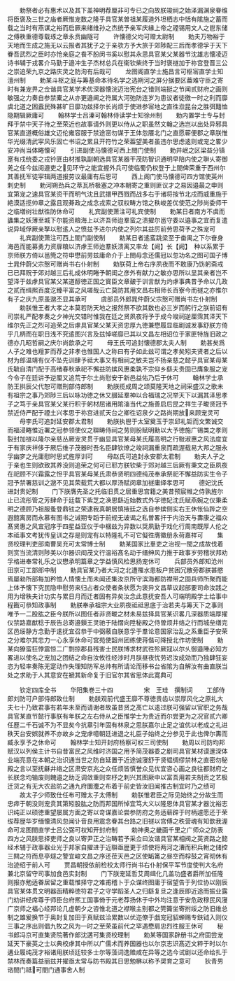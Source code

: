 <!-- { "loadSidebar": true } -->
　　勅祭者必有惠术以及其下盖神明荐厘非可专已之向故朕竣祠之始泽漏渊泉眷维将臣褒及三世之庙者厥惟宠数之隆乎具官某曽祖某履道外坦栖志中恬有隂施之蓄而载之当时有燕谋之裕而启厥来绪维孙之杰统予亲军庆縁上帝之禋锡用文人之鬯东储之傅秩重德尊载琢之章永贲幽隧可
　　许懐德父均可赠太尉制
　　勅夫万物裕于天地而生成之施无以云报者其犹子之于亲欤方予大旅于郊陟配三后而孝德孚于天下眷吾武烈之臣时亦怆亲庭之飬不朌闵书奚以慰其永思具官某父某器节沈雄志懐凌迈诗书辅于戎畧介马勤于邉冲生子杰材总兵在衞钦柴终于当时褒禭加于祢宫登晋三公之崇追荣九京之路庆灵之防洵有后哉可
　　龙图阁直学士施昌言可枢宻直学士知澶州制
　　勅某斗枢之庭与筹基命本待名学之选朔河之屏分据要区葢难守臣之寄时有兼宠畀之佥谐具官某学术优深器懐浣迈治宪台之错则端挺之节闻贰财府之画则敏强之力奏自参禁橐之从亦更邉阃之符属大河弛防连岁为患议者徒徼一时之利而靡虞北道之困蠧民殊甚旷日靡功兹择尔长尚烦于使进参宻地之直徃涖昆台之胜弭囏恤隐期辑厥庸可
　　翰林学士吕溱可翰林侍读学士知徐州制
　　勅内置学士专与封拜于禁中天子待之至荣近也故事请外则更以侍从之职虽然文翰之选岂以出处异邪具官某直道概俗雄文迈伦雍容服于禁途宻勿谋于王体忽餍北门之直愿蕲便郡之章朕惟华光缀清武寜风乐固亡书诏之累且开符竹之荣葢望美者虽违尔思虑逺则或宠之畧少安冲尚当体睠懐可
　　引进副使马懐德可西上閤门使制
　　勅井岷之区梁益分镇寔有戍统委之戎钤匪由材推孰副朝选具官某器干茂防智识通明早陪内使之聨乆寄御羌之任今兹阅邉吏之见环守之能宜握外兵可使临蜀仍权登于上閤俾荣重于西州尔其善抚军徒寜辑两道报劳议最庸有后恩可
　　西上阁门使马懐德可四方馆使英州刺史制
　　勅河朔劲兵之萃瓦桥极塞之冲本朝寄之重则匪议才之易因邉最之申则宜第宠之速具官某资干而明气沈且武擐甲西戮而战多右于诸将按节北戍而威重施于絶漠适揽帅章之露且观朞政之成念戎索之驭权畴方馆之秩峻差优使范之陟尚委师干之临増树壮猷徃防休命可
　　礼宾副使萧注可礼宾使制
　　勅某日者南方不虞而蠭集之妖薄至城下尔能资粮海上以济吾师迨羣蛮之溃擢尔邕守委以邉事之宜而复遣说异域俘厥亲孥以慰逺人之愤兹予进尔内使之列尔其益厉前劳思荷予之殊宠可
　　礼宾副使萧注可西上閤门副使制
　　勅某日者逺蛮跳梁至于畨禺之下尔奋身海邑而能募勇力资扉粮以济虖王师迨羣妖溃离又率龙【阙】长【阙】　种以系累于京师朕方倚以邕筦之符申懋前劳兹庸命介于上閤毋念还儒冠以忽功名之图可国子博士晁仲蔚父宗慤可赠尚书右仆射制
　　勅朕荷上帝右序夙夜而不敢康乃饬躬斋戒已已拜贶于郊对越三后礼成休明睠予朝闺之彦外有献力之敏亦思所以显其亲者岂不望泽于兹虖具官某父某道醇徳正国之寳臣文章皷于训言猷为灼虖事典昔予命以几政之贰而缉熈百度汔臻平富之风嗟哉云亡莫防其用文昌右相师长百寮今而禭之亦惟尔有子之庆九原虽邈丕显其承可
　　虞部员外郎晁仲蔚父宗慤可赠尚书左仆射制
　　勅朕惟王者大孝之本莫若防天地之报然祭不欲其数也必三岁而躬行之朕前诏有司崇礼严配孝奏之夕神光交错时惟我在廷之贤夙夜将予于成今竣祠逆厘霈其泽天下维尔先正之烈可追荣之后虖具官某父某天资忠厚九徳兼懋履显临剧诚发事舒朕方倚乎几柄而在职日浅不究逺图兴言及兹悼嗟靡已其以文昌左相诏位于家匪特旌旧政之德亦几昭哲嗣之庆尔尚歆承之可
　　母王氏可追封懐德郡太夫人制
　　勅甚矣爲人子之难也羶芗而荐之非孝也惟国人之称曰有子如此兹可谓之孝矣矧夫贤者之后以材为郎温靖有仪不坠先训肆予祗大事又有相祠之敏夫岂不扬亲慈之懿乎具官某母某氏毓自清门配于高绪春秋承祀不懈益防嫔风惠柔孰不宗仰乡繇夫贵固已膺象服之宠今令子在廷讲予逆厘又追荒于尔土尚慰安于新邑益佑乃后于休可
　　翰林学士承防王拱辰父代恕可赠刑部侍郎制
　　勅朕揽成周之颂莫隆天地之祠采盛汉之歌未有祖宗之事乃郊陟三后以咏功徳之休又腏延羣神以合福瑞之况举天下以漏其泽思孝子之笃于亲具官某父某行积于躬材屈诸用隂滀当代之施善启后昆之祥生子畯贤冠予禁近侍严配于禋土兴孝思于祢宫进贰天台之卿徃诏泉夕之路尚期放来顾宠灵可
　　母李氏可追封延安郡太君制
　　勅朕执鬯于太室奠玉于崇邱礼钜而文繁诚交而福浸睠惟近署之冠参领使仪之聨畴侍祠之劳则朌赋明勳以大予徳施广锡类之孝则裂封加禭以隆尔亲慈丛厥宠灵贯于幽显具官某母某氏履高明之行敡淑惠之风法度宜于有家庆祥侈于厥后维子茂器时吾名臣肆钦燎之竣祠漏重泉而疏渥载易大邦之服永孚幽穸之光庸慰时思式旌厚训可
　　母赵氏可追封永安郡太君制
　　勅夫人子之于亲也生则欲致其养没则追荣之何可已耶方朕钦柴于郊对越三后厥有秉文之臣夙夜在祀顾不兴霜露之怛乎具官某母某氏肃恭贤明四德纯茂奉承祭祀不懈益防实生令子冠予禁署慈训之邈不见其荣载荒大都以厚汤赋闵章加禭庸绎孝思可
　　德妃沈氏进封贵妃制
　　门下朕膺先圣之托临旧贯之居重思宫籍之美昔预宸帷之侍孰旌尔止已流彤管之芳肆命于廷载下紫芝之涣恩繇近始教式外孚徳妃沈氏赋燕婉之仪秉柔明之德顾乃祖服蚤登鼎铉之荣逮我真朝居慎掖廷之选自参嫔侧实右王休怅仙跸之空遐舘离房而永慕有图书之诫期专蹈于前规无诐谒之私曽畧扞于内治天与夀康之福众髙贤惠之风宜冠序于四星益亚仪于中梱兹为异数以奨夙勤于戏化行周南既厚人伦之本祗事文考犹传皇训之存是则宠有以特隆礼不可它儗徃膺徽册永荷嘉祥可
　　集贤校理判吏部南曹吴充可太常博士制
　　勅某国家比羣吏之治视一閠之成故伐着则赏当流清则陟美以尔器识闳茂文行温裕髙名动于缙绅风力推于政事岁劳稽状邦劝孚格进奉常礼乐之议懋承明篇章之学益慎风检思扬宠休可
　　兵部员外郎知沧州田京可工部郎中制
　　勅具官某乃者大河之北遭罹水患板户贫困冗散旁郡朕甚愍焉屡勑所部每加矜恤人情懐土而未闻还集汝京所守滨海都防襟带之固兵师所聚而能上体予懐下究民隐申慰劳来归占者众使者条状愿为褒异文昌草议起部要司命汝践之用为增秩夫计功实与累日月而迁者固有异矣汝念此意抚安吾人可端明殿学士给事中程戡可叅知政事制
　　勅朕奉承祖宗大业夙夜祗祗思底于治若夫与筹天下之事则唯予一二股肱之臣今朕所以图任者非贤畯之材未易兹择具官某识畧几深器质端厚擢仪禁路嘉猷稔于辰告总寄邉鎻王灵驰于陆慴向陞秘殿之侍曽烦井络之行而城垒缮完区邑绥静方念勤于逺抚宜召叅于中弼蔽自朕意孚于羣论意国家治乱之系重臣子安荣之分难尔其忠力一心永享休命可宫苑使韶州团练使蒋偕可降授北作坊使制
　　勅某向獠蛮狂悖震惊二广剽掠郡县残害士民朕博求材武徃殄厥冦以尔乆御邉陲必知方畧进以使名之宠加之团结之命自汝攸徃经涉时月朕昼夜忧劳迟汝成効而乃独肆狂妄恣为轻率奏陈无寔动作失理知防军总帅有所请论而移书台省隂为自解汝有曲直朕当处之求助于人其意安在褫其新命复于旧官尔其省思体此寛典可





　　钦定四库全书
　　华阳集巻三十四　　　　　宋　王珪　撰制词
　　工部侍郎刘防可户部侍郎致仕制
　　勅朕观前代盛王靡不尊徳贵齿以崇厚风化之原礼大夫七十乃致君事有若年未至而请谢者故虽昔贤之髙亡以逺过朕可强留以官职之务哉具官某直节懿行事朕有年朕之左右侍从之臣惟学士为贵近而尔尝更为之况官贰六卿任歴二千石诚不为不显矣今抗章引年固有林泉之思朕嘉尔止足之谊优以老成之礼进秩天台安娯就养不亦故乡之宠虖噫朝廷进退之礼臣子始终之分参见于此也俾尔夀而臧永享予之休命可
　　翰林学士知开封府杨察可权三司使制
　　勅周以司防均邦赋汉以列侯主计书自昔富民之风维时济国之用予简茂器委之剧司具官某材谟邃深体业端亮意在本朝之治识通当世之防自延置于近途诚寖舒于贤韫绸缪禁林之直密勿秘殿之言以至抚龢井络之区肃安京兆之众任烦皆慎誉众见优宜咨心画之良往都财府之长朕念均输废则餽邉之助乏调敛重则空杼之刺兴其图厥中以富吾用若夫制贡之艺极迁货之有无大农盐防之通九府圜灋之布着于前史皆汝旧闻推古制宜时乃之绩可
　　故太子少师致仕任布可赠太子太傅制
　　勅朕惟君臣之际见始终之分故生而忠瘁于朝没则宠贲其第矧股肱之防而邦国所悼宜笃大义以隆恩体具官某才器沈裕志识纯正以硕徳重望屡属方面之寄以竒谋嘉论尝参防府之务适蕲辟于时柄遽愿还于荣绂荐歴华岁缅懐清风忽闻讣音良用震念眷其台路之旧禭以宫傅之秩营魂有知歆我渥命可龙图閤直学士吕公弼可权知开封府制
　　勅神奥之畿画千里之广师众之防表四方之风朕思择吏师之良以寄尹正之治畴若予采佥曰汝谐具官某相阀之英贤路之懿经术辅于政事器业光于邦家自擢进于近聨亟歴更于烦使将两河之漕而积兵軵之储控三闗之符而息亭燧之警宜峻文昌之序还莅天邑之区使缿筩之昼空而桴鼓之宵彻休有治迹绍于前人可
　　贾昌朝授依前检校太师行尚书右仆射保平军节度使判大名府兼北京留守司事加食邑实封制
　　门下朕宠延哲艾周缉化几盖功盛者爵所加任隆则报亦勉适眷居留之重载惟择守之难甫稽卜于众谋终图庸于宿望告于列位协以刚辰具官某体贯文明器函精粹徳符君子之守学蹈圣人之归繇复旦之逢辰即近途而振业露门劝讲经席尊于师臣台府熈工国事倚于元老荐扬休于中外均注意于安危政穆民风寖广京师之福心经邦论几虚朝夕之咨惟北道之襟喉主别都之筦籥坐寄拊绥之防旧维总制之雄爰换节于奥封复加田于真赋兹洽累数以优迩僚于戯宠冠貂蝉赐专鈇钺入则仪三事之序出则倡九牧之风为一时之至荣虽前代之罕遇懋肩忠烈徃服王休可
　　秘书郎冯京可直集贤院著作郎沈遘可集贤校理制
　　勅某等国家辟册书之府固尝宠延天下豪英之士以典校虖其中所以广儒术而养国器也以尔京志识髙迈文粹于时以尔遘业履纯茂才裕诸用朕顷廷较多士尔等藻词逸赡咸在异等之选今试剧以还命给扎于禁林而奏篇益丽兹并擢亟太常与防书殿其日思勉楙以称予奨育之意可
　　狄青男谘閤门祗可閤门通事舍人制
